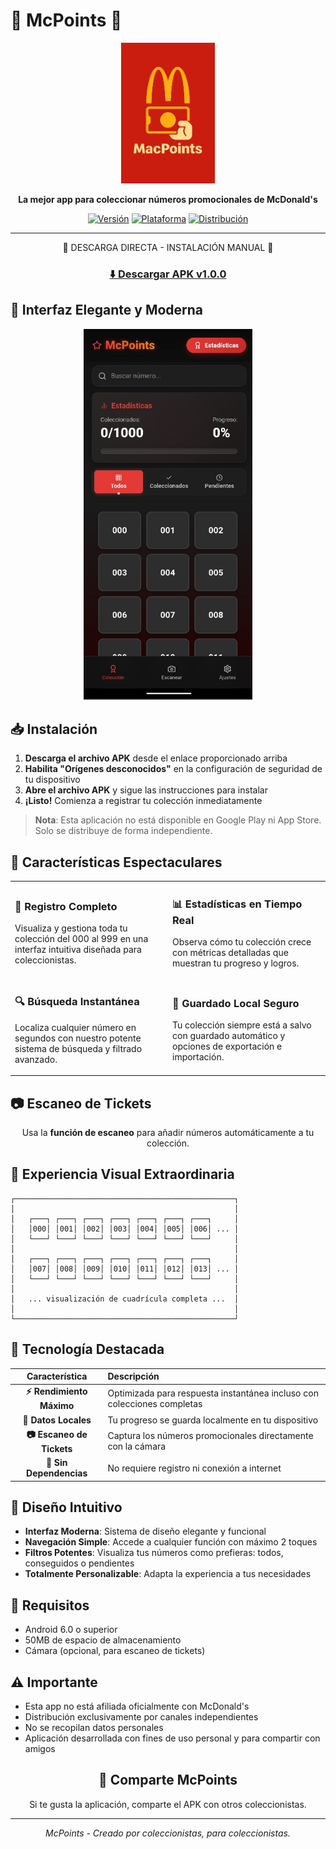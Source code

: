 # 🍟 McPoints 🍔

<div align="center">

<img src="Docs/images/logo.webp" alt="McPoints" width="150">

**La mejor app para coleccionar números promocionales de McDonald's**

[![Versión](https://img.shields.io/badge/Versión-1.0.0-brightgreen.svg)](https://github.com/yourusername/mcpoints/releases/tag/v1.0.0)
[![Plataforma](https://img.shields.io/badge/Plataforma-Android-green.svg)](https://github.com/yourusername/mcpoints)
[![Distribución](https://img.shields.io/badge/Distribución-Independiente-orange.svg)](https://github.com/yourusername/mcpoints/releases)

---

</div>

<div align="center">

📱 DESCARGA DIRECTA - INSTALACIÓN MANUAL 📱

### [⬇️ Descargar APK v1.0.0](https://github.com/GabriLPDA22/mcpoints/releases/download/v1.0.0/mcpoints-v1.0.0.apk)

</div>

## 📱 Interfaz Elegante y Moderna

<div align="center">
  <kbd>
    <img src="Docs/images/ScreenShot.jpg" alt="McPoints Interface" width="270px">
  </kbd>
</div>

## 📥 Instalación

1. **Descarga el archivo APK** desde el enlace proporcionado arriba
2. **Habilita "Orígenes desconocidos"** en la configuración de seguridad de tu dispositivo
3. **Abre el archivo APK** y sigue las instrucciones para instalar
4. **¡Listo!** Comienza a registrar tu colección inmediatamente

> **Nota**: Esta aplicación no está disponible en Google Play ni App Store. Solo se distribuye de forma independiente.

## 🚀 Características Espectaculares

<table>
  <tr>
    <td width="50%">
      <h3>🎯 Registro Completo</h3>
      <p>Visualiza y gestiona toda tu colección del 000 al 999 en una interfaz intuitiva diseñada para coleccionistas.</p>
    </td>
    <td width="50%">
      <h3>📊 Estadísticas en Tiempo Real</h3>
      <p>Observa cómo tu colección crece con métricas detalladas que muestran tu progreso y logros.</p>
    </td>
  </tr>
  <tr>
    <td width="50%">
      <h3>🔍 Búsqueda Instantánea</h3>
      <p>Localiza cualquier número en segundos con nuestro potente sistema de búsqueda y filtrado avanzado.</p>
    </td>
    <td width="50%">
      <h3>💾 Guardado Local Seguro</h3>
      <p>Tu colección siempre está a salvo con guardado automático y opciones de exportación e importación.</p>
    </td>
  </tr>
</table>

## 📷 Escaneo de Tickets

<div align="center">

Usa la **función de escaneo** para añadir números automáticamente a tu colección.

</div>

## 🌈 Experiencia Visual Extraordinaria

```
┌─────────────────────────────────────────────────┐
│                                                 │
│   ┌───┐ ┌───┐ ┌───┐ ┌───┐ ┌───┐ ┌───┐ ┌───┐     │
│   │000│ │001│ │002│ │003│ │004│ │005│ │006│ ... │
│   └───┘ └───┘ └───┘ └───┘ └───┘ └───┘ └───┘     │
│                                                 │
│   ┌───┐ ┌───┐ ┌───┐ ┌───┐ ┌───┐ ┌───┐ ┌───┐     │
│   │007│ │008│ │009│ │010│ │011│ │012│ │013│ ... │
│   └───┘ └───┘ └───┘ └───┘ └───┘ └───┘ └───┘     │
│                                                 │
│   ... visualización de cuadrícula completa ...  │
│                                                 │
└─────────────────────────────────────────────────┘
```

## 💎 Tecnología Destacada

<div align="center">

| Característica | Descripción |
|:-------------:|:-------------|
| **⚡ Rendimiento Máximo** | Optimizada para respuesta instantánea incluso con colecciones completas |
| **🔄 Datos Locales** | Tu progreso se guarda localmente en tu dispositivo |
| **📷 Escaneo de Tickets** | Captura los números promocionales directamente con la cámara |
| **💯 Sin Dependencias** | No requiere registro ni conexión a internet |

</div>

## 🎨 Diseño Intuitivo

- **Interfaz Moderna**: Sistema de diseño elegante y funcional
- **Navegación Simple**: Accede a cualquier función con máximo 2 toques
- **Filtros Potentes**: Visualiza tus números como prefieras: todos, conseguidos o pendientes
- **Totalmente Personalizable**: Adapta la experiencia a tus necesidades

## 🔧 Requisitos

- Android 6.0 o superior
- 50MB de espacio de almacenamiento
- Cámara (opcional, para escaneo de tickets)

## ⚠️ Importante

* Esta app no está afiliada oficialmente con McDonald's
* Distribución exclusivamente por canales independientes
* No se recopilan datos personales
* Aplicación desarrollada con fines de uso personal y para compartir con amigos

<div align="center">

## 💫 Comparte McPoints

Si te gusta la aplicación, comparte el APK con otros coleccionistas.

---

*McPoints - Creado por coleccionistas, para coleccionistas.*

</div>
